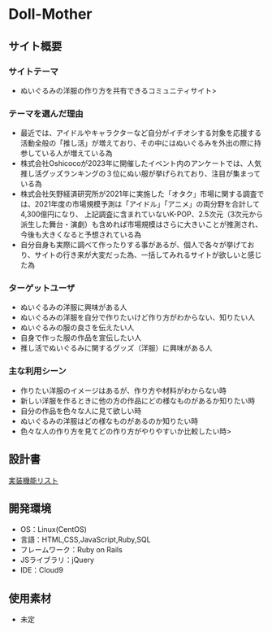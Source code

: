 
# Doll-Mother

## サイト概要
### サイトテーマ
- ぬいぐるみの洋服の作り方を共有できるコミュニティサイト>

### テーマを選んだ理由
- 最近では、アイドルやキャラクターなど自分がイチオシする対象を応援する活動全般の「推し活」が増えており、その中にはぬいぐるみを外出の際に持参している人が増えている為
- 株式会社Oshicocoが2023年に開催したイベント内のアンケートでは、人気推し活グッズランキングの３位にぬい服が挙げられており、注目が集まっている為
- 株式会社矢野経済研究所が2021年に実施した「オタク」市場に関する調査では、2021年度の市場規模予測は「アイドル」「アニメ」の両分野を合計して4,300億円になり、
 上記調査に含まれていないK-POP、2.5次元（3次元から派生した舞台・演劇）も含めれば市場規模はさらに大きいことが推測され、今後も大きくなると予想されている為
- 自分自身も実際に調べて作ったりする事があるが、個人で各々が挙げており、サイトの行き来が大変だった為、一括してみれるサイトが欲しいと感じた為

### ターゲットユーザ
- ぬいぐるみの洋服に興味がある人
- ぬいぐるみの洋服を自分で作りたいけど作り方がわからない、知りたい人
- ぬいぐるみの服の良さを伝えたい人
- 自身で作った服の作品を宣伝したい人
- 推し活でぬいぐるみに関するグッズ（洋服）に興味がある人

### 主な利用シーン
- 作りたい洋服のイメージはあるが、作り方や材料がわからない時
- 新しい洋服を作るときに他の方の作品にどの様なものがあるか知りたい時
- 自分の作品を色々な人に見て欲しい時
- ぬいぐるみの洋服はどの様なものがあるのか知りたい時
- 色々な人の作り方を見てどの作り方がやりやすいか比較したい時>

## 設計書

 [実装機能リスト](https://docs.google.com/spreadsheets/d/1GEw0jrcRqWSY9eZmwAGEBelFGRvYBqucBZ8aS_YXnNo/edit?usp=sharing)

## 開発環境
- OS：Linux(CentOS)
- 言語：HTML,CSS,JavaScript,Ruby,SQL
- フレームワーク：Ruby on Rails
- JSライブラリ：jQuery
- IDE：Cloud9

## 使用素材
- 未定


